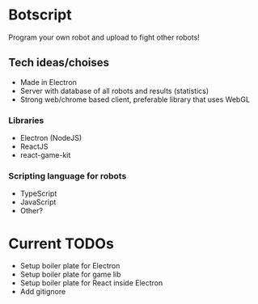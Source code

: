# Botscript
Program your own robot and upload to fight other robots!

## Tech ideas/choises
* Made in Electron
* Server with database of all robots and results (statistics)
* Strong web/chrome based client, preferable library that uses WebGL

### Libraries
* Electron (NodeJS)
* ReactJS
* react-game-kit

### Scripting language for robots
* TypeScript
* JavaScript
* Other?


# Current TODOs
* Setup boiler plate for Electron
* Setup boiler plate for game lib
* Setup boiler plate for React inside Electron
* Add gitignore
